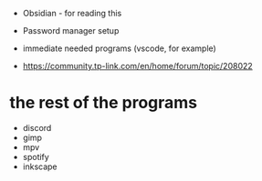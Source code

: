 - Obsidian - for reading this

- Password manager setup
- immediate needed programs (vscode, for example)
- https://community.tp-link.com/en/home/forum/topic/208022

# the rest of the programs

- discord
- gimp
- mpv
- spotify
- inkscape